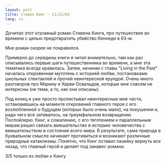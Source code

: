 ```yaml
---
layout: post
title: Стивен Кинг – 11/22/63 
lang: ru
---
```


Дочитал этот огромный роман Стивена Кинга, про путешествие во времени с целью предотвратить убийство Кеннеди в 63-м. 

Мне роман скорее не понравился. 

Примерно до середины книги я читал внимательно, там как раз описывались первые шаги путешественника во времени, а мне эта тематика всегда нравилась. Затем, начиная с главы "Living in the Past" началась откровенная мутотень с историей любви, постановками школьных спектаклей и прочей неинтересной ерундой. Очень много разговоров про Марину и Харви Освальдов, которые мне совсем не интересны (не тема, а то, как они описаны).

Под конец я уже просто пролистывал неинтересные мне части, остановившись на моменте откровений главного героя с его возлюбленной о будущем (которых было очень мало), на покушении и, ради чего все затевалось, на триумфальном возвращении. Поспойлерю. Кинг, к сожалению, с его тяготением к параллельным мирам решил связать вмешательство в историю человечества с вмешательством в состояние всего мира. В результате, сама природа в буквальном смысле начинает противиться и возникают различные природные катаклизмы. Понятно, что Кинг оставил лазейку вернуть все назад, что главный герой и делает под занавес романа.

3/5 только из любви к Кингу
